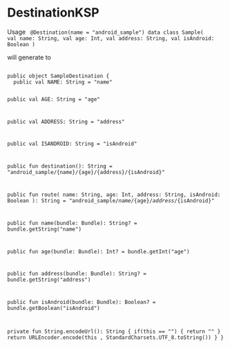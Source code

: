 # DestinationKSP


Usage
<code>
@Destination(name = "android_sample")
data class Sample(
    val name: String,
    val age: Int,
    val address: String,
    val isAndroid: Boolean
)
</code>


will generate to

<code>
public object SampleDestination {
  public val NAME: String = "name"

  public val AGE: String = "age"

  public val ADDRESS: String = "address"

  public val ISANDROID: String = "isAndroid"

  public fun destination(): String = "android_sample/{name}/{age}/{address}/{isAndroid}"

  public fun route(
    name: String,
    age: Int,
    address: String,
    isAndroid: Boolean
  ): String = "android_sample/${name}/${age}/${address}/${isAndroid}"

  public fun name(bundle: Bundle): String? = bundle.getString("name")

  public fun age(bundle: Bundle): Int? = bundle.getInt("age")

  public fun address(bundle: Bundle): String? = bundle.getString("address")

  public fun isAndroid(bundle: Bundle): Boolean? = bundle.getBoolean("isAndroid")

  private fun String.encodeUrl(): String {
    if(this == "") {
      return ""
    }
    return URLEncoder.encode(this , StandardCharsets.UTF_8.toString())
  }
}
</code>
